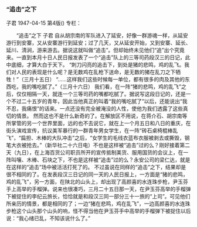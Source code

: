 ### “追击”之下
子君
1947-04-15
第4版()
专栏：

　　“追击”之下
    子君
    自从胡宗南的军队进入了延安，好像一群游魂一样，从延安游行到安寨，又从安寨游行到延安；过了几天，又从延安开始，又到安寨、延长、延川、清涧，游来游去。据说这就叫做“追击”。但却始终未见他们“追”出个究竟来。一直到本月十日人民日报发表了一个“追击”队上的三等司药段汉三的日记，此中底细，才算大白于天下。
    “刺刀闪亮的追击下，到处是猪的悲鸣，鸡的乱飞。我们对人民的表现是什么呢？是无数鸡在乱枪下送命，是无数的猪在乱刀之下牺牲！”（三月十五日）
    “……这样我们这些时候每一单位，都有很多的肉及其他的东西吃，我的嘴吃腻了。”（三月十六日）
    我们看，在一阵“猪的悲鸣，鸡的乱飞”之后，仅仅相隔一天，就连一个三等司药的嘴都吃腻了。据说写这段日记的，还是一个不过二十五岁的青年，因此当他真正的叫着“我的嘴吃腻了”以后，还能说出“我不忍，我痛恨”的话来。一点还没有完全被淹没的人性，使他为我们透露了这些真切的情景。
    然而这也不是什么新奇的了。在解放区不用说，在蒋介石、胡宗南等所掌管的另一个世界里面，远的也不去说它，就在上一个月五日和八日的重庆，在街头演戏宣传，抗议美军暴行的一群青年男女学生，在一阵“砖石桌椅棍棒乱飞”，“扁担、木棒的大队冲击”之后，“女学生的毛线衣蓝布衣服被剥去或撕毁，钢笔大衣被抢去。”（新华社二十六日电）不也是这样被“追击”过的么？刚好接着第二天（九日），在上海百货公司职员所开的宣传抵制美货、服用国货的会议上，在一阵叫嚷、木棒、石块之下，不也是这样被“追击”过的么？永安公司的梁仁达，就是在这样的“追击”场中被活活打死了的。
    不过虽说在同样的“追击”之下，结果却是很不相同的了。在发表段汉三日记的同一天的人民日报上，一方面是“猪的悲鸣，鸡的乱飞”，另一方面，在陕北的山头上，却出现了高颜喜的水连珠步枪，尹玉芬手上高举的手榴弹。说来也很凑巧，三月二十五日那一天，在尹玉芬高举的手榴弹下被捉住的李纪云旅长，恰恰就是和段汉三同一部分三十一旅的“上司”。可见他们所亲历的情景，都是相同的了；一边“猪在悲鸣，鸡在乱飞”，一边高颜喜的水连珠步枪这个山头那个山头的响，怪不得当他在尹玉芬手中高举的手榴弹下被捉住以后说：“我心绪已乱，不知该说什么了。”
